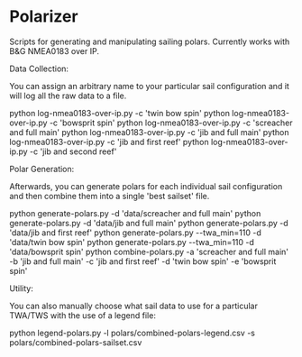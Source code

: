 # Polarizer
Scripts for generating and manipulating sailing polars.  Currently works with B&G NMEA0183 over IP.

Data Collection:

You can assign an arbitrary name to your particular sail configuration and it will log all the raw data to a file.

python log-nmea0183-over-ip.py -c 'twin bow spin'
python log-nmea0183-over-ip.py -c 'bowsprit spin'
python log-nmea0183-over-ip.py -c 'screacher and full main'
python log-nmea0183-over-ip.py -c 'jib and full main'
python log-nmea0183-over-ip.py -c 'jib and first reef'
python log-nmea0183-over-ip.py -c 'jib and second reef'

Polar Generation:

Afterwards, you can generate polars for each individual sail configuration and then combine them into a single 'best sailset' file.

python generate-polars.py -d 'data/screacher and full main'
python generate-polars.py -d 'data/jib and full main'
python generate-polars.py -d 'data/jib and first reef'
python generate-polars.py --twa_min=110 -d 'data/twin bow spin'
python generate-polars.py --twa_min=110 -d 'data/bowsprit spin'
python combine-polars.py -a 'screacher and full main' -b 'jib and full main' -c 'jib and first reef' -d 'twin bow spin' -e 'bowsprit spin'

Utility:

You can also manually choose what sail data to use for a particular TWA/TWS with the use of a legend file:

python legend-polars.py -l polars/combined-polars-legend.csv -s polars/combined-polars-sailset.csv